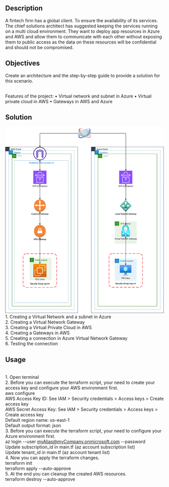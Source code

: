 ## Description
A fintech firm has a global client. To ensure the availability of its services. The chief solutions architect has suggested keeping the services running on a multi cloud environment. They want to deploy app resources in Azure and AWS and allow them to communicate with each other without exposing them to public access as the data on these resources will be confidential and should not be compromised.

## Objectives
Create an architecture and the step-by-step guide to provide a solution
for this scenario.

<br />Features of the project:
• Virtual network and subnet in Azure
• Virtual private cloud in AWS
• Gateways in AWS and Azure

## Solution
![Image](https://github.com/huyphamch/terraform-aws-azure-vpn-migration/blob/master/diagrams/IT-Architecture.png)
<br />1. Creating a Virtual Network and a subnet in Azure
<br />2. Creating a Virtual Network Gateway
<br />3. Creating a Virtual Private Cloud in AWS
<br />4. Creating a Gateways in AWS
<br />5. Creating a connection in Azure Virtual Network Gateway
<br />6. Testing the connection

## Usage
<br /> 1. Open terminal
<br /> 2. Before you can execute the terraform script, your need to create your access key and configure your AWS environment first.
<br /> aws configure
<br /> AWS Access Key ID: See IAM > Security credentials > Access keys > Create access key
<br /> AWS Secret Access Key: See IAM > Security credentials > Access keys > Create access key
<br /> Default region name: us-east-1
<br /> Default output format: json
<br /> 3. Before you can execute the terraform script, your need to configure your Azure environment first.
<br /> az login --user <myAlias@myCompany.onmicrosoft.com> --password <myPassword>
<br /> Update subscription_id in main.tf (az account subscription list)
<br /> Update tenant_id in main.tf (az account tenant list)
<br /> 4. Now you can apply the terraform changes.
<br /> terraform init
<br /> terraform apply --auto-approve
<br /> 5. At the end you can cleanup the created AWS resources.
<br /> terraform destroy --auto-approve
